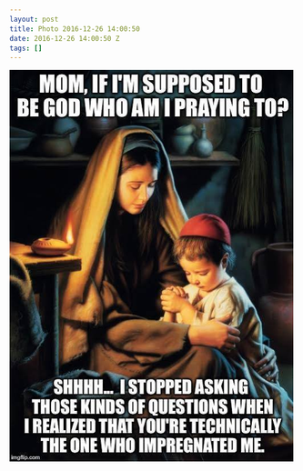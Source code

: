 ```yaml
---
layout: post
title: Photo 2016-12-26 14:00:50
date: 2016-12-26 14:00:50 Z
tags: []
---
```

![](/media/2016/12/154977934571.jpg)
